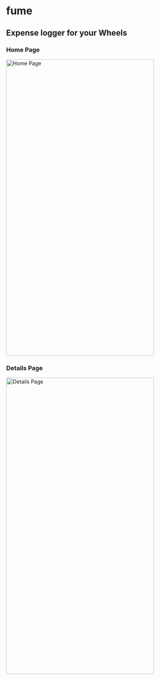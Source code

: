 # fume

## Expense logger for your Wheels

### Home Page
<img alt="Home Page" src="https://user-images.githubusercontent.com/29895128/99151847-d8fa3600-26d8-11eb-99ed-b10e2a400c0d.png" width="400" height="800">

### Details Page
<img alt="Details Page" src="https://user-images.githubusercontent.com/29895128/99151864-07781100-26d9-11eb-851d-101c9bdb4217.png" width="400" height="800">
